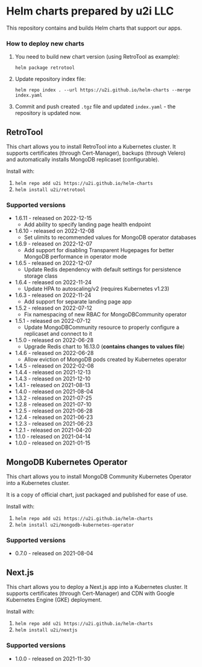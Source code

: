 # Helm charts prepared by u2i LLC

This repository contains and builds Helm charts that support our apps.

### How to deploy new charts

1. You need to build new chart version (using RetroTool as example):
   ```
   helm package retrotool
   ```
2. Update repository index file:
   ```
   helm repo index . --url https://u2i.github.io/helm-charts --merge index.yaml
   ```
3. Commit and push created `.tgz` file and updated `index.yaml` - the repository is updated now.

## RetroTool

This chart allows you to install RetroTool into a Kubernetes cluster. It supports certificates (through Cert-Manager), backups (through Velero) 
and automatically installs MongoDB replicaset (configurable).

Install with:
1. `helm repo add u2i https://u2i.github.io/helm-charts`
2. `helm install u2i/retrotool`

### Supported versions

* 1.6.11 - released on 2022-12-15
  * Add ability to specify landing page health endpoint
* 1.6.10 - released on 2022-12-08
  * Set ulimits to recommended values for MongoDB operator databases
* 1.6.9 - released on 2022-12-07
  * Add support for disabling Transparent Hugepages for better MongoDB performance in operator mode
* 1.6.5 - released on 2022-12-07
  * Update Redis dependency with default settings for persistence storage class
* 1.6.4 - released on 2022-11-24
  * Update HPA to autoscaling/v2 (requires Kubernetes v1.23)
* 1.6.3 - released on 2022-11-24
  * Add support for separate landing page app
* 1.5.2 - released on 2022-07-12
  * Fix namespacing of new RBAC for MongoDBCommunity operator
* 1.5.1 - released on 2022-07-12
  * Update MongoDBCommunity resource to properly configure a replicaset and connect to it
* 1.5.0 - released on 2022-06-28
  * Upgrade Redis chart to 16.13.0 (**contains changes to values file**)
* 1.4.6 - released on 2022-06-28
  * Allow eviction of MongoDB pods created by Kubernetes operator
* 1.4.5 - released on 2022-02-08
* 1.4.4 - released on 2021-12-13
* 1.4.3 - released on 2021-12-10
* 1.4.1 - released on 2021-08-13
* 1.4.0 - released on 2021-08-04
* 1.3.2 - released on 2021-07-25
* 1.2.8 - released on 2021-07-10
* 1.2.5 - released on 2021-06-28
* 1.2.4 - released on 2021-06-23
* 1.2.3 - released on 2021-06-23
* 1.2.1 - released on 2021-04-20
* 1.1.0 - released on 2021-04-14
* 1.0.0 - released on 2021-01-15

## MongoDB Kubernetes Operator

This chart allows you to install MongoDB Community Kubernetes Operator into a Kubernetes cluster. 

It is a copy of official chart, just packaged and published for ease of use.

Install with:
1. `helm repo add u2i https://u2i.github.io/helm-charts`
2. `helm install u2i/mongodb-kubernetes-operator`

### Supported versions

* 0.7.0 - released on 2021-08-04

## Next.js

This chart allows you to deploy a Next.js app into a Kubernetes cluster. It supports certificates (through Cert-Manager) and CDN with Google Kubernetes Engine (GKE) deployment.

Install with:
1. `helm repo add u2i https://u2i.github.io/helm-charts`
2. `helm install u2i/nextjs`

### Supported versions

* 1.0.0 - released on 2021-11-30
